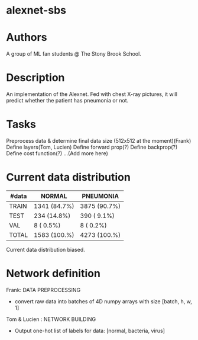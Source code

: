 # alexnet-sbs

# Authors
A group of ML fan students @ The Stony Brook School.

# Description
An implementation of the Alexnet. Fed with chest X-ray pictures, it will predict whether the patient has pneumonia or not.

# Tasks
Preprocess data & determine final data size (512x512 at the moment)(Frank)
Define layers(Tom, Lucien)
Define forward prop(?)
Define backprop(?)
Define cost function(?)
...(Add more here)

# Current data distribution
| #data |    NORMAL    |  PNEUMONIA   |
|-------|--------------|--------------|
| TRAIN | 1341 (84.7%) | 3875 (90.7%) |
| TEST  |  234 (14.8%) |  390 ( 9.1%) |
|  VAL  |    8 ( 0.5%) |    8 ( 0.2%) |
| TOTAL | 1583 (100.%) | 4273 (100.%) |

Current data distribution biased.

# Network definition

Frank: DATA PREPROCESSING
- convert raw data into batches of 4D numpy arrays with size [batch, h, w, 1]

Tom & Lucien : NETWORK BUILDING
- Output one-hot list of labels for data: [normal, bacteria, virus]
